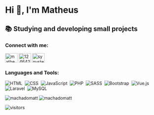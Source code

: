 # Hi 👋, I'm Matheus

## 📚 Studying and developing small projects

### Connect with me:
<a href="https://linkedin.com/in/matheushmachado" target="blank"><img align="center" src="https://cdn.jsdelivr.net/npm/simple-icons@3.0.1/icons/linkedin.svg" alt="matheushmachado" height="30" width="40" /></a>
<a href="https://stackoverflow.com/users/12464230" target="blank"><img align="center" src="https://cdn.jsdelivr.net/npm/simple-icons@3.0.1/icons/stackoverflow.svg" alt="12464230" height="30" width="40" /></a>
<a href="https://instagram.com/synystermatts" target="blank"><img align="center" src="https://cdn.jsdelivr.net/npm/simple-icons@3.0.1/icons/instagram.svg" alt="synystermatts" height="30" width="40" /></a>

### Languages and Tools:

![HTML](https://img.shields.io/badge/-HTML-E54C21?style=flat&logoColor=fff&logo=html5)&nbsp;
![CSS](https://img.shields.io/badge/-CSS3-007CC3?style=flat&logoColor=fff&logo=css3)&nbsp;
![JavaScript](https://img.shields.io/badge/-JavaScript-F7E018?style=flat&logoColor=fff&logo=javascript)&nbsp;
![PHP](https://img.shields.io/badge/-PHP-777BB3?style=flat&logoColor=fff&logo=php)&nbsp;
![SASS](https://img.shields.io/badge/-SASS-CB6799?style=flat&logoColor=fff&logo=sass)&nbsp;
![Bootstrap](https://img.shields.io/badge/-Bootstrap-7952B3?style=flat&logoColor=fff&logo=bootstrap)&nbsp;
![Vue.js](https://img.shields.io/badge/-Vue.js-41B883?style=flat&logoColor=fff&logo=vue.js)&nbsp;
![Laravel](https://img.shields.io/badge/-Laravel-FF2D20?style=flat&logoColor=fff&logo=laravel)&nbsp;
![MySQL](https://img.shields.io/badge/-MySQL-00758F?style=flat&logoColor=fff&logo=mysql)&nbsp;


<span><img align="top" src="https://github-readme-stats.vercel.app/api?username=machadomatt&show_icons=true" alt="machadomatt" /></span><span>&nbsp;<img align="top" src="https://github-readme-stats.vercel.app/api/top-langs/?username=machadomatt&layout=compact" alt="machadomatt" /></span>

![visitors](https://visitor-badge.glitch.me/badge?page_id=machadomatt.readme)
